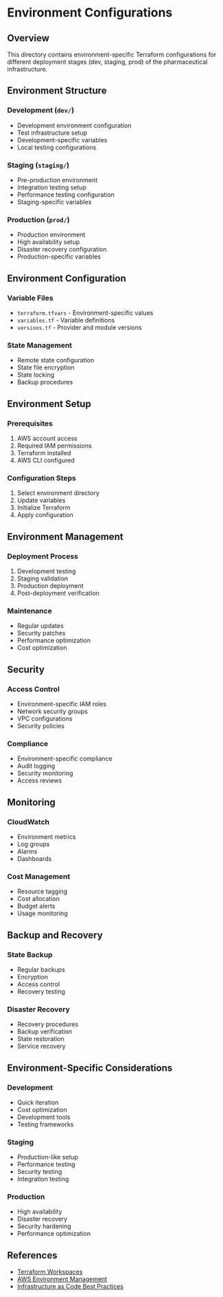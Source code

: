 # Environment Configurations

## Overview
This directory contains environment-specific Terraform configurations for different deployment stages (dev, staging, prod) of the pharmaceutical infrastructure.

## Environment Structure

### Development (`dev/`)
- Development environment configuration
- Test infrastructure setup
- Development-specific variables
- Local testing configurations

### Staging (`staging/`)
- Pre-production environment
- Integration testing setup
- Performance testing configuration
- Staging-specific variables

### Production (`prod/`)
- Production environment
- High availability setup
- Disaster recovery configuration
- Production-specific variables

## Environment Configuration

### Variable Files
- `terraform.tfvars` - Environment-specific values
- `variables.tf` - Variable definitions
- `versions.tf` - Provider and module versions

### State Management
- Remote state configuration
- State file encryption
- State locking
- Backup procedures

## Environment Setup

### Prerequisites
1. AWS account access
2. Required IAM permissions
3. Terraform installed
4. AWS CLI configured

### Configuration Steps
1. Select environment directory
2. Update variables
3. Initialize Terraform
4. Apply configuration

## Environment Management

### Deployment Process
1. Development testing
2. Staging validation
3. Production deployment
4. Post-deployment verification

### Maintenance
- Regular updates
- Security patches
- Performance optimization
- Cost optimization

## Security

### Access Control
- Environment-specific IAM roles
- Network security groups
- VPC configurations
- Security policies

### Compliance
- Environment-specific compliance
- Audit logging
- Security monitoring
- Access reviews

## Monitoring

### CloudWatch
- Environment metrics
- Log groups
- Alarms
- Dashboards

### Cost Management
- Resource tagging
- Cost allocation
- Budget alerts
- Usage monitoring

## Backup and Recovery

### State Backup
- Regular backups
- Encryption
- Access control
- Recovery testing

### Disaster Recovery
- Recovery procedures
- Backup verification
- State restoration
- Service recovery

## Environment-Specific Considerations

### Development
- Quick iteration
- Cost optimization
- Development tools
- Testing frameworks

### Staging
- Production-like setup
- Performance testing
- Security testing
- Integration testing

### Production
- High availability
- Disaster recovery
- Security hardening
- Performance optimization

## References
- [Terraform Workspaces](https://www.terraform.io/language/state/workspaces)
- [AWS Environment Management](https://docs.aws.amazon.com/prescriptive-guidance/latest/managing-environments/welcome.html)
- [Infrastructure as Code Best Practices](https://docs.aws.amazon.com/prescriptive-guidance/latest/implementing-infrastructure-as-code/welcome.html) 